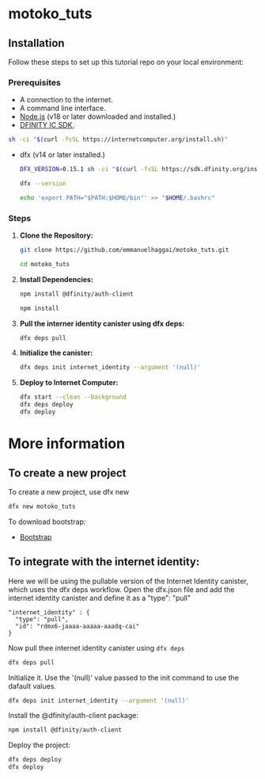 # motoko_tuts

## Installation
Follow these steps to set up this tutorial repo on your local environment:

### Prerequisites

- A connection to the internet.
- A command line interface.
- [Node.js](https://nodejs.org/en) (v18 or later downloaded and installed.)
- [DFINITY IC SDK,](https://internetcomputer.org/docs/current/developer-docs/setup/install/)
```bash
sh -ci "$(curl -fsSL https://internetcomputer.org/install.sh)"
```
- dfx (v14 or later installed.)
  ```bash
  DFX_VERSION=0.15.1 sh -ci "$(curl -fsSL https://sdk.dfinity.org/install.sh)"
  
  dfx --version

  echo 'export PATH="$PATH:$HOME/bin"' >> "$HOME/.bashrc"
  ```
   
### Steps

1. **Clone the Repository:**

   ```bash
   git clone https://github.com/emmanuelhaggai/motoko_tuts.git
   
   cd motoko_tuts
   ```
   
2. **Install Dependencies:**

   ```bash
   npm install @dfinity/auth-client
   
   npm install
   ```
3. **Pull the interner identity canister using dfx deps:**
   ```bash
   dfx deps pull
   ```
4. **Initialize the canister:**
   ```bash
   dfx deps init internet_identity --argument '(null)'
   ```
5. **Deploy to Internet Computer:**

   ```bash
   dfx start --clean --background
   dfx deps deploy
   dfx deploy
   ```
# More information
## To create a new project
To create a new project, use dfx new <project name>
```bash
dfx new motoko_tuts
```

To download bootstrap:
- [Bootstrap](https://getbootstrap.com/docs/5.1/getting-started/download/)

## To integrate with the internet identity:
Here we will be using the pullable version of the Internet Identity canister, which uses the dfx deps workflow. 
Open the dfx.json file and add the internet identity canister and define it as a "type": "pull"

    "internet_identity" : {
      "type": "pull",
      "id": "rdmx6-jaaaa-aaaaa-aaadq-cai"
    }

Now pull thee internet identity canister using `dfx deps`

```bash
dfx deps pull
```
Initialize it. Use the '(null)' value passed to the init command to use the dafault values.
```bash
dfx deps init internet_identity --argument '(null)'
```

Install the @dfinity/auth-client package:
```bash
npm install @dfinity/auth-client
```

Deploy the project:
```bash
dfx deps deploy
dfx deploy
```
